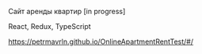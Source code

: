 Сайт аренды квартир [in progress]

React, Redux, TypeScript

https://petrmavrln.github.io/OnlineApartmentRentTest/#/
